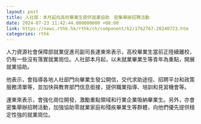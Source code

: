 ```yaml
---
layout: post
title: 人社部：本月起向高校畢業生提供就業協助　密集舉辦招聘活動
date: 2024-07-23 11:42:44.000000000 +08:00
link: https://news.rthk.hk/rthk/ch/component/k2/1762767-20240723.htm
categories: rthk
---
```


人力資源社會保障部就業促進司副司長運東來表示，高校畢業生當前正陸續離校，仍有一些沒有落實就業崗位。人社部本月起，以未就業畢業生等青年為重點，開展就業協助。

他表示，會指導各地人社部門向畢業生發公開信，交代求助途徑、招聘平台和政策服務清單等，並加快與教育部門信息銜接，提供職業指導、培訓和見習機會等。

運東來表示，會強化崗位開發，激勵重點領域和行業企業吸納畢業生。另外，亦會密集舉辦招聘活動，加強協助零就業家庭和殘疾畢業生等群體，向他們優先提供穩定性強的就業崗位。
